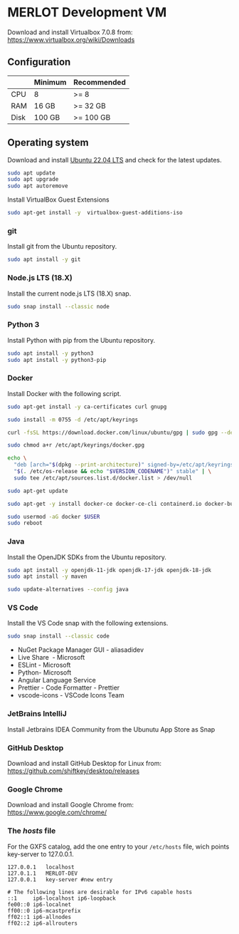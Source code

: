 # MERLOT Development VM

Download and install Virtualbox 7.0.8 from: https://www.virtualbox.org/wiki/Downloads

## Configuration

|      | Minimum |  Recommended |
| ---- | ------- | ------------ |
| CPU  | 8       | >= 8         |
| RAM  | 16 GB   | >= 32 GB     |
| Disk | 100 GB  | >= 100 GB    | 

## Operating system

Download and install [Ubuntu 22.04 LTS](https://ubuntu.com/download/desktop/) and check for the latest updates.

```bash
sudo apt update
sudo apt upgrade
sudo apt autoremove
```

Install VirtualBox Guest Extensions
```bash
sudo apt-get install -y  virtualbox-guest-additions-iso
```

### git
Install git from the Ubuntu repository. 

```bash
sudo apt install -y git
```

### Node.js LTS (18.X)
Install the current node.js LTS (18.X) snap.

```bash
sudo snap install --classic node 
```

### Python 3
Install Python with pip from the Ubuntu repository.

```bash
sudo apt install -y python3 
sudo apt install -y python3-pip
```

### Docker
Install Docker with the following script. 

```bash
sudo apt-get install -y ca-certificates curl gnupg

sudo install -m 0755 -d /etc/apt/keyrings

curl -fsSL https://download.docker.com/linux/ubuntu/gpg | sudo gpg --dearmor -o /etc/apt/keyrings/docker.gpg

sudo chmod a+r /etc/apt/keyrings/docker.gpg

echo \
  "deb [arch="$(dpkg --print-architecture)" signed-by=/etc/apt/keyrings/docker.gpg] https://download.docker.com/linux/ubuntu \
  "$(. /etc/os-release && echo "$VERSION_CODENAME")" stable" | \
  sudo tee /etc/apt/sources.list.d/docker.list > /dev/null

sudo apt-get update

sudo apt-get -y install docker-ce docker-ce-cli containerd.io docker-buildx-plugin docker-compose-plugin docker-compose

sudo usermod -aG docker $USER
sudo reboot
```

### Java
Install the OpenJDK SDKs from the Ubuntu repository.

```bash
sudo apt install -y openjdk-11-jdk openjdk-17-jdk openjdk-18-jdk
sudo apt install -y maven

sudo update-alternatives --config java
```

### VS Code
Install the VS Code snap with the following extensions.

```bash
sudo snap install --classic code
```

 * NuGet Package Manager GUI - aliasadidev
 * Live Share  - Microsoft
 * ESLint - Microsoft
 * Python- Microsoft
 * Angular Language Service
 * Prettier - Code Formatter - Prettier
 * vscode-icons - VSCode Icons Team

### JetBrains IntelliJ
Install Jetbrains IDEA Community from the Ubunutu App Store as Snap

### GitHub Desktop
Download and install GitHub Desktop for Linux from: https://github.com/shiftkey/desktop/releases

### Google Chrome
Download and install Google Chrome from: https://www.google.com/chrome/

### The ***hosts*** file
For the GXFS catalog, add the one entry to your `/etc/hosts` file, wich points key-server to 127.0.0.1.

``` 
127.0.0.1 	localhost
127.0.1.1 	MERLOT-DEV
127.0.0.1   key-server #new entry

# The following lines are desirable for IPv6 capable hosts
::1     ip6-localhost ip6-loopback
fe00::0 ip6-localnet
ff00::0 ip6-mcastprefix
ff02::1 ip6-allnodes
ff02::2 ip6-allrouters
```